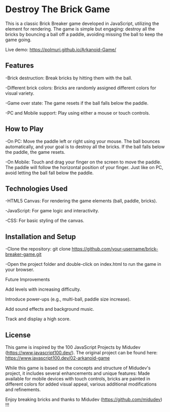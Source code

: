 # Destroy The Brick Game

This is a classic Brick Breaker game developed in JavaScript, utilizing the <canvas> element for rendering. The game is simple but engaging: destroy all the bricks by bouncing a ball off a paddle, avoiding missing the ball to keep the game going.

Live demo: https://polmuri.github.io/Arkanoid-Game/

## Features

-Brick destruction: Break bricks by hitting them with the ball.

-Different brick colors: Bricks are randomly assigned different colors for visual variety.

-Game over state: The game resets if the ball falls below the paddle.

-PC and Mobile support: Play using either a mouse or touch controls.

## How to Play

-On PC: Move the paddle left or right using your mouse. The ball bounces automatically, and your goal is to destroy all the bricks. If the ball falls below the paddle, the game resets.

-On Mobile: Touch and drag your finger on the screen to move the paddle. The paddle will follow the horizontal position of your finger. Just like on PC, avoid letting the ball fall below the paddle.

## Technologies Used

-HTML5 Canvas: For rendering the game elements (ball, paddle, bricks).

-JavaScript: For game logic and interactivity.

-CSS: For basic styling of the canvas.

## Installation and Setup

-Clone the repository: git clone https://github.com/your-username/brick-breaker-game.git

-Open the project folder and double-click on index.html to run the game in your browser.

Future Improvements

Add levels with increasing difficulty.

Introduce power-ups (e.g., multi-ball, paddle size increase).

Add sound effects and background music.

Track and display a high score.

## License

This game is inspired by the 100 JavaScript Projects by Midudev (https://www.javascript100.dev/). The original project can be found here: https://www.javascript100.dev/02-arkanoid-game 

While this game is based on the concepts and structure of Midudev's project, it includes several enhancements and unique features: Made available for mobile devices with touch controls, bricks are painted in different colors for added visual appeal, various additional modifications and refinements.

Enjoy breaking bricks and thanks to Midudev (https://github.com/midudev) !!! 






